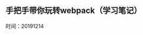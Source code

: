 <!--
 * @Author: your name
 * @Date: 2019-10-14 09:57:18
 * @LastEditTime: 2019-12-14 14:36:04
 * @LastEditors: Please set LastEditors
 * @Description: In User Settings Edit
 * @FilePath: \webpack4Study\README.md
 -->
## 手把手带你玩转webpack（学习笔记）

时间：20191214
